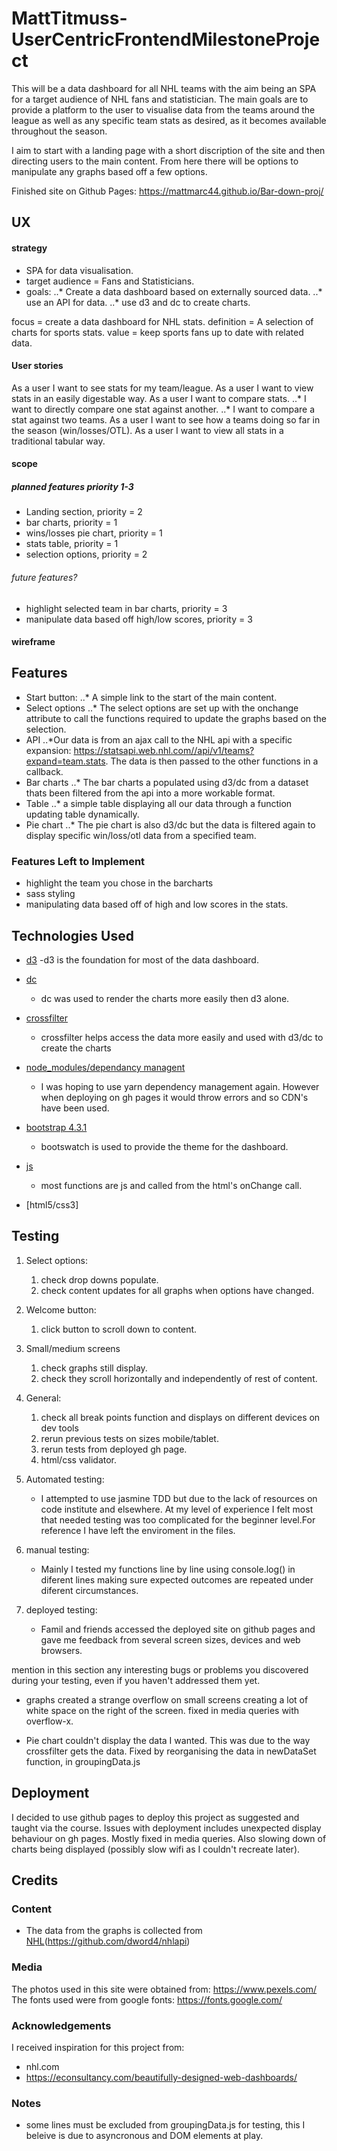 # MattTitmuss-UserCentricFrontendMilestoneProject

This will be a data dashboard for all NHL teams with the aim being an SPA for a target audience of NHL fans and statistician. The main goals are to provide a platform to the user to visualise data from the teams around the league as well as any specific team stats as desired, as it becomes available throughout the season.

I aim to start with a landing page with a short discription of the site and then directing users to the main content. From here there will be options to manipulate any graphs based off a few options. 

Finished site on Github Pages: https://mattmarc44.github.io/Bar-down-proj/

## UX
 
#### strategy
- SPA for data visualisation.
- target audience = Fans and Statisticians.
- goals: 
..* Create a data dashboard based on externally sourced data.
..* use an API for data.
..* use d3 and dc to create charts.

focus = create a data dashboard for NHL stats.
definition = A selection of charts for sports stats.
value = keep sports fans up to date with related data.

#### User stories
As a user I want to see stats for my team/league.
As a user I want to view stats in an easily digestable way.
As a user I want to compare stats.
..* I want to directly compare one stat against another.
..* I want to compare a stat against two teams.
As a user I want to see how a teams doing so far in the season (win/losses/OTL).
As a user I want to view all stats in a traditional tabular way.

#### scope
##### planned features priority 1-3
- Landing section, priority = 2
- bar charts, priority = 1
- wins/losses pie chart, priority = 1
- stats table, priority = 1
- selection options, priority = 2
###### future features?
- highlight selected team in bar charts, priority = 3
- manipulate data based off high/low scores, priority = 3

#### wireframe


## Features
 
- Start button:
..* A simple link to the start of the main content. 
- Select options
..* The select options are set up with the onchange attribute to call the functions required to update the graphs based on the selection.
- API
..*Our data is from an ajax call to the NHL api with a specific expansion: https://statsapi.web.nhl.com//api/v1/teams?expand=team.stats. The data is then passed to the other functions in a callback.
- Bar charts
..* The bar charts a populated using d3/dc from a dataset thats been filtered from the api into a more workable format.
- Table
..* a simple table displaying all our data through a function updating table dynamically.
- Pie chart
..* The pie chart is also d3/dc but the data is filtered again to display specific win/loss/otl data from a specified team.


### Features Left to Implement
- highlight the team you chose in the barcharts
- sass styling
- manipulating data based off of high and low scores in the stats.


## Technologies Used

- [d3](https://d3js.org/)
    -d3 is the foundation for most of the data dashboard.

- [dc](https://dc-js.github.io/dc.js/)
    - dc was used to render the charts more easily then d3 alone.

- [crossfilter](https://square.github.io/crossfilter/)
    - crossfilter helps access the data more easily and used with d3/dc to create the charts

- [node_modules/dependancy managent](https://yarnpkg.com/)
    - I was hoping to use yarn dependency management again. However when deploying on gh pages it would throw errors and so CDN's have been used.

- [bootstrap 4.3.1](https://getbootstrap.com/)
    - bootswatch is used to provide the theme for the dashboard.

- [js](https://bootswatch.com)
    - most functions are js and called from the html's onChange call.

- [html5/css3]


## Testing

1. Select options:
    1. check drop downs populate.
    2. check content updates for all graphs when options have changed. 

2. Welcome button:
    1. click button to scroll down to content.

3. Small/medium screens
    1. check graphs still display.
    2. check they scroll horizontally and independently of rest of content.

4. General:
    1. check all break points function and displays on different devices on dev tools
    2. rerun previous tests on sizes mobile/tablet.
    3. rerun tests from deployed gh page.
    4. html/css validator.
    
5. Automated testing:
    - I attempted to use jasmine TDD but due to the lack of resources on code institute and elsewhere. At my level of experience I felt most that needed testing was too complicated for the beginner level.For reference I have left the enviroment in the files.

6. manual testing:
    - Mainly I tested my functions line by line using console.log() in diferent lines making sure expected outcomes are repeated under diferent circumstances.

7. deployed testing:
    - Famil and friends accessed the deployed site on github pages and gave me feedback from several screen sizes, devices and web browsers.


mention in this section any interesting bugs or problems you discovered during your testing, even if you haven't addressed them yet.

- graphs created a strange overflow on small screens creating a lot of white space on the right of the screen. fixed in media queries with overflow-x.

- Pie chart couldn't display the data I wanted. This was due to the way crossfilter gets the data. Fixed by reorganising the data in newDataSet function, in groupingData.js

## Deployment

I decided to use github pages to deploy this project as suggested and taught via the course. Issues with deployment includes unexpected display behaviour on gh pages. Mostly fixed in media queries. Also slowing down of charts being displayed (possibly slow wifi as I couldn't recreate later).


## Credits

### Content
- The data from the graphs is collected from [NHL](https://statsapi.web.nhl.com//api/v1/teams?expand=team.stats)(https://github.com/dword4/nhlapi)

### Media
The photos used in this site were obtained from:
    https://www.pexels.com/
The fonts used were from google fonts: 
    https://fonts.google.com/

### Acknowledgements

I received inspiration for this project from:
- nhl.com
- https://econsultancy.com/beautifully-designed-web-dashboards/

### Notes

- some lines must be excluded from groupingData.js for testing, this I beleive is due to asyncronous and DOM elements at play. 
